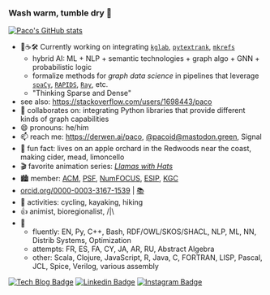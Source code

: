 ### Wash warm, tumble dry 👋

[![Paco's GitHub stats](https://github-readme-stats.vercel.app/api?username=ceteri)](https://github.com/anuraghazra/github-readme-stats)

- 🔭☕🛠️ Currently working on integrating [`kglab`](https://github.com/DerwenAI/kglab), [`pytextrank`](https://github.com/DerwenAI/pytextrank), [`mkrefs`](https://github.com/DerwenAI/mkrefs)
  - hybrid AI: ML + NLP + semantic technologies + graph algo + GNN + probabilistic logic
  - formalize methods for *graph data science* in pipelines that leverage [`spaCy`](https://spacy.io/), [`RAPIDS`](https://rapids.ai/), [`Ray`](https://ray.io/), etc.
  - "Thinking Sparse and Dense"
- see also: <https://stackoverflow.com/users/1698443/paco>
- 🙌 collaborates on: integrating Python libraries that provide different kinds of graph capabilities
- 😄 pronouns: he/him
- 📫 reach me: <https://derwen.ai/paco>, [@pacoid@mastodon.green](https://mastodon.green/web/@pacoid), Signal
- 🌳 fun fact: lives on an apple orchard in the Redwoods near the coast, making cider, mead, limoncello
- 🎬 favorite animation series: [*Llamas with Hats*](https://youtu.be/jJOwdrTA8Gw)
- :cityscape: member: [ACM](https://member.acm.org/~paconathan), [PSF](https://www.python.org/users/pacoid/), [NumFOCUS](https://numfocus.org/), [ESIP](https://www.esipfed.org/), [KGC](https://www.knowledgegraph.tech/)
- [orcid.org/0000-0003-3167-1539](https://orcid.org/0000-0003-3167-1539) | [:books:](https://scholar.google.com/citations?user=Cp5sZHIAAAAJ&hl=en)
- 🚴 activities: cycling, kayaking, hiking
- 👍 animist, bioregionalist, /|\
- 💬
  - fluently: EN, Py, C++, Bash, RDF/OWL/SKOS/SHACL, NLP, ML, NN, Distrib Systems, Optimization
  - attempts: FR, ES, FA, CY, JA, AR, RU, Abstract Algebra
  - other:  Scala, Clojure, JavaScript, R, Java, C, FORTRAN, LISP, Pascal, JCL, Spice, Verilog, various assembly

[![Tech Blog Badge](http://img.shields.io/badge/-Tech%20blog-black?style=flat-square&logo=github&link=https://pacoid.medium.com/)](https://pacoid.medium.com/)
[![Linkedin Badge](https://img.shields.io/badge/-LinkedIn-blue?style=flat-square&logo=Linkedin&logoColor=white&link=https://www.linkedin.com/in/ceteri/)](https://www.linkedin.com/in/ceteri/)
[![Instagram Badge](https://img.shields.io/badge/-Instagram-7E4798?style=flat-square&logo=instagram&logoColor=white&link=https://www.instagram.com/pacoid/)](https://www.instagram.com/pacoid/)

